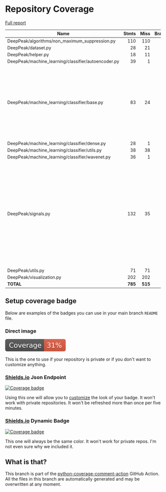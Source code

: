 # Repository Coverage

[Full report](https://htmlpreview.github.io/?https://github.com/MartinPdeS/DeepPeak/blob/python-coverage-comment-action-data/htmlcov/index.html)

| Name                                                 |    Stmts |     Miss |   Branch |   BrPart |   Cover |   Missing |
|----------------------------------------------------- | -------: | -------: | -------: | -------: | ------: | --------: |
| DeepPeak/algorithms/non\_maximum\_suppression.py     |      110 |      110 |       16 |        0 |      0% |     1-330 |
| DeepPeak/dataset.py                                  |       28 |       21 |       16 |        0 |     20% |     21-54 |
| DeepPeak/helper.py                                   |       18 |       11 |        4 |        0 |     32% |     33-48 |
| DeepPeak/machine\_learning/classifier/autoencoder.py |       39 |        1 |        2 |        1 |     95% |        62 |
| DeepPeak/machine\_learning/classifier/base.py        |       83 |       24 |       20 |        7 |     68% |22-40, 44-45, 49-50, 54, 59, 62-64, 95, 112-114, 123-124, 186, 196, 208->217 |
| DeepPeak/machine\_learning/classifier/dense.py       |       28 |        1 |        4 |        1 |     94% |        44 |
| DeepPeak/machine\_learning/classifier/utils.py       |       38 |       38 |        2 |        0 |      0% |     1-249 |
| DeepPeak/machine\_learning/classifier/wavenet.py     |       36 |        1 |        4 |        1 |     95% |        49 |
| DeepPeak/signals.py                                  |      132 |       35 |       42 |       12 |     64% |104, 114, 115->118, 143-151, 163->167, 168, 174->182, 199, 205, 221-229, 276, 284->291, 329-345 |
| DeepPeak/utils.py                                    |       71 |       71 |       14 |        0 |      0% |     1-167 |
| DeepPeak/visualization.py                            |      202 |      202 |       70 |        0 |      0% |     1-767 |
|                                            **TOTAL** |  **785** |  **515** |  **194** |   **22** | **31%** |           |


## Setup coverage badge

Below are examples of the badges you can use in your main branch `README` file.

### Direct image

[![Coverage badge](https://raw.githubusercontent.com/MartinPdeS/DeepPeak/python-coverage-comment-action-data/badge.svg)](https://htmlpreview.github.io/?https://github.com/MartinPdeS/DeepPeak/blob/python-coverage-comment-action-data/htmlcov/index.html)

This is the one to use if your repository is private or if you don't want to customize anything.

### [Shields.io](https://shields.io) Json Endpoint

[![Coverage badge](https://img.shields.io/endpoint?url=https://raw.githubusercontent.com/MartinPdeS/DeepPeak/python-coverage-comment-action-data/endpoint.json)](https://htmlpreview.github.io/?https://github.com/MartinPdeS/DeepPeak/blob/python-coverage-comment-action-data/htmlcov/index.html)

Using this one will allow you to [customize](https://shields.io/endpoint) the look of your badge.
It won't work with private repositories. It won't be refreshed more than once per five minutes.

### [Shields.io](https://shields.io) Dynamic Badge

[![Coverage badge](https://img.shields.io/badge/dynamic/json?color=brightgreen&label=coverage&query=%24.message&url=https%3A%2F%2Fraw.githubusercontent.com%2FMartinPdeS%2FDeepPeak%2Fpython-coverage-comment-action-data%2Fendpoint.json)](https://htmlpreview.github.io/?https://github.com/MartinPdeS/DeepPeak/blob/python-coverage-comment-action-data/htmlcov/index.html)

This one will always be the same color. It won't work for private repos. I'm not even sure why we included it.

## What is that?

This branch is part of the
[python-coverage-comment-action](https://github.com/marketplace/actions/python-coverage-comment)
GitHub Action. All the files in this branch are automatically generated and may be
overwritten at any moment.